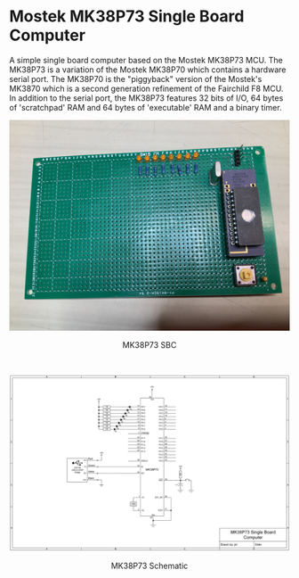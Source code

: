 # Mostek MK38P73 Single Board Computer
A simple single board computer based on the Mostek MK38P73 MCU. The MK38P73 is a variation of the Mostek MK38P70 which contains a hardware serial port. The MK38P70 is the "piggyback" version of the Mostek's MK3870 which is a second generation refinement of the Fairchild F8 MCU. In addition to the serial port, the MK38P73 features 32 bits of I/O, 64 bytes of 'scratchpad' RAM and 64 bytes of 'executable' RAM and a binary timer.
<p align="center"><img src="/images/MK38P73 SBC Photo.JPG"/>
<p align="center">MK38P73 SBC</p><br>
<p align="center"><img src="/images/MK38P73 SBC.jpg"/>
<p align="center">MK38P73 Schematic</p><br>
